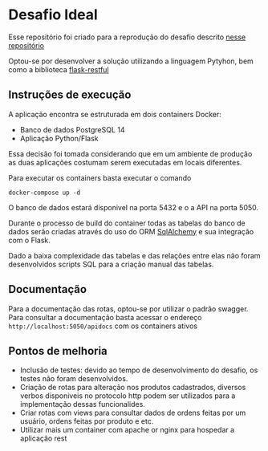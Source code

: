 # Desafio Ideal

Esse repositório foi criado para a reprodução do desafio descrito [nesse repositório](https://github.com/idealctvm-administrator/backend-challenge-node)

Optou-se por desenvolver a solução utilizando a linguagem Pytyhon, bem como a biblioteca [flask-restful](https://flask-restful.readthedocs.io/en/latest/)

## Instruções de execução

A aplicação encontra se estruturada em dois containers Docker:

- Banco de dados PostgreSQL 14
- Aplicação Python/Flask

Essa decisão foi tomada considerando que em um ambiente de produção as duas aplicações costumam serem executadas em locais diferentes.

Para executar os containers basta executar o comando 

``docker-compose up -d``

O banco de dados estará disponivel na porta 5432 e o a API na porta 5050.

Durante o processo de build do container todas as tabelas do banco de dados serão criadas através do uso do ORM [SqlAlchemy](https://www.sqlalchemy.org/) e sua integração com o Flask. 

Dado a baixa complexidade das tabelas e das relações entre elas não foram desenvolvidos scripts SQL para a criação manual das tabelas.

## Documentação

Para a documentação das rotas, optou-se por utilizar o padrão swagger. Para consultar a documentação basta acessar o endereço ``http://localhost:5050/apidocs`` com os containers ativos

## Pontos de melhoria

- Inclusão de testes: devido ao tempo de desenvolvimento do desafio, os testes não foram desenvolvidos.
- Criação de rotas para alteração nos produtos cadastrados, diversos verbos disponiveis no protocolo http podem ser utilizados para a implementação dessas funcionalides.
- Criar rotas com views para consultar dados de ordens feitas por um usuário, ordens feitas por produto e etc.
- Utilizar mais um container com apache or nginx para hospedar a aplicação rest
